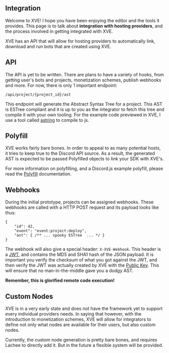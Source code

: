 ## Integration

Welcome to XVE! I hope you have been enjoying the editor and the tools it provides.
This page is to talk about **integration with hosting providers**, and the process involved in getting integrated with XVE.

XVE has an API that will allow for hosting providers to automatically link, download and run bots that are created using XVE. 

## API

The API is yet to be written. 
There are plans to have a variety of hooks, from getting user's bots and projects, monetization schemes, publish webhooks and more.
For now, there is only 1 important endpoint:

`/api/project/{project_id}/ast`

This endpoint will generate the Abstract Syntax Tree for a project. This AST is ESTree compliant and it is up to you as the integrator to fetch this tree and compile it with your own tooling. 
For the example code previewed in XVE, I use a tool called [astring]() to compile to js.

## Polyfill

XVE works fairly bare bones. In order to appeal to as many potential hosts, it tries to keep true to the Discord API source. As a result, the generated AST is expected to be passed Polyfilled objects to link your SDK with XVE's.

For more information on polyfilling, and a Discord.js example polyfill, please read the [Polyfill](./polyfill/polyfill.md) documentation.

## Webhooks

During the initial prototype, projects can be assigned webhooks.
These webhooks are called with a HTTP POST request and its payload looks like thus:
```
{
    "id": 42,
    "event": "event:project:deploy",
    "ast": { /** ... spooky ESTree  ... */ }
}
```

The webhook will also give a special header: `X-XVE-Webhook`.
This header is a [JWT](https://jwt.io/), and contains the MD5 and SHA1 hash of the JSON payload. It is important you verify the checksum of what you got against the JWT, and then verify the JWT was actually created by XVE with the [Public Key](https://xve.lachee.dev/jwt). This will ensure that no man-in-the-middle gave you a dodgy AST.

**Remember, this is glorified remote code execution!**

## Custom Nodes

XVE is in a very early state and does not have the framework yet to support every individual providers needs. In saying that however, with the introduction to monetization schemes, XVE will allow for integrators to define not only what nodes are available for their users, but also custom nodes.

Currently, the custom node generation is pretty bare bones, and requires Lachee to directly add it. But in the future a flexible system will be provided.